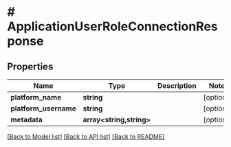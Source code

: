 # # ApplicationUserRoleConnectionResponse

## Properties

Name | Type | Description | Notes
------------ | ------------- | ------------- | -------------
**platform_name** | **string** |  | [optional]
**platform_username** | **string** |  | [optional]
**metadata** | **array<string,string>** |  | [optional]

[[Back to Model list]](../../README.md#models) [[Back to API list]](../../README.md#endpoints) [[Back to README]](../../README.md)
